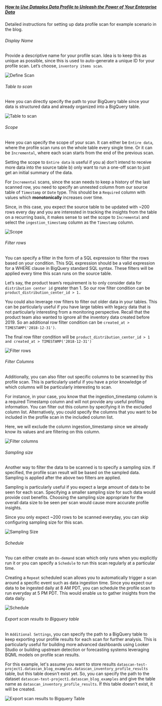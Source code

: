 ##### [How to Use Dataplex Data Profile to Unleash the Power of Your Enterprise Data](link)

Detailed instructions for setting up data profile scan for example scenario in the blog.

###### _Display Name_
Provide a descriptive name for your profile scan. Idea is to keep this as unique as possible, since this is used to auto-generate a unique ID for your profile scan. Let’s choose, `inventory items scan`. 

![Define Scan](./images/profile_scan_display_name.png "Define Scan")

###### _Table to scan_
Here you can directly specify the path to your BigQuery table since your data is structured data and already organized into a BigQuery table.

![Table to scan](./images/profile_scan_data_source.png "Table to scan")

###### _Scope_
Here you can specify the scope of your scan. It can either be  `Entire data`, where the profile scan runs on the whole table every single time. Or it can be `Incremental`, where each scan starts from the end of the previous scan. 

Setting the scope to `Entire data` is useful if you a) don’t intend to receive more data into the source table b) only want to run a one-off scan to just get an initial summary of the data. 

For `Incremental` scans, since the scan needs to keep a history of the last scanned row, you need to specify an unnested column from our source table of `Timestamp` or `Date` type. This should be a `Required` column with values which **monotonically** increases over time. 

Since, in this case, you expect the source table to be updated with ~200  rows every day and you are interested in tracking the insights from the table on a recurring basis, it makes sense to set the scope to `Incremental` and select the `ingestion_timestamp` column as the `Timestamp` column. 

![Scope](./images/profile_scan_scope.png "Scope")

###### _Filter rows_
You can specify a filter in the form of a SQL expression to filter the rows based on your condition. This SQL expression should be a valid expression for a WHERE clause in BigQuery standard SQL syntax. These filters will be applied every time this scan runs on the source table. 

Let’s say, the product team’s requirement is to only consider data for `distribution center id` greater than 1. So our row filter condition can be `product_distribution_center_id > 1.` 

You could also leverage row filters to filter out older data in your tables. This can be particularly useful if you have large tables with legacy data that is not particularly interesting from a monitoring perspective. Recall that the product team also wanted to ignore all the inventory data created before 2019. So an additional row filter condition can be `created_at > TIMESTAMP('2018-12-31')`.

The final row filter condition will be  `product_distribution_center_id > 1 and created_at > TIMESTAMP('2018-12-31')`

![Filter rows](./images/profile_scan_row_filter.png "Filter rows")

###### _Filter Columns_
Additionally, you can also filter out specific columns to be scanned by this profile scan. This is particularly useful if you have a prior knowledge of which columns will be particularly interesting to scan. 

For instance, in your case, you know that the ingestion_timestamp column is a required Timestamp column and will not provide any useful profiling information. You can filter out this column by specifying it in the excluded column list. Alternatively, you could specify the columns that you want to be included in the  profile scan in the included column list. 

Here, we will exclude the column ingestion_timestamp since we already know its values and are filtering on this column. 

![Filter columns](./images/profile_scan_column_filter.png "Filter columns")

###### _Sampling size_
Another way to filter the data to be scanned is to specify a sampling size. If specified, the profile scan result will be based on the sampled data. Sampling is applied after the above two filters are applied.

Sampling is particularly useful if you expect a large amount of data to be seen for each scan. Specifying a smaller sampling size for such data would provide cost benefits. Choosing the sampling size appropriate for the overall data size to be seen per scan would cause more accurate profile insights. 

Since you only expect ~200 rows to be scanned everyday, you can skip configuring sampling size for this scan.

![Sampling Size](./images/profile_scan_sampling_size.png "Sampling Size")

###### _Schedule_
You can either create an `On-demand` scan which only runs when you explicitly run it  or you can specify a `Schedule` to run this scan regularly at a particular time. 

Creating a `Repeat` scheduled scan allows you to automatically trigger a scan around a specific event such as data ingestion time. Since you expect our data to be ingested daily at 8 AM PDT, you can schedule the profile scan to run everyday at 5 PM PDT. This would enable us to gather insights from the data daily.

![Schedule](./images/profile_scan_schedule.png "Schedule")

###### _Export scan results to Bigquery table_

In `Additional Settings`, you can specify the path to a BigQuery table to keep exporting your profile results for each scan for further analysis. This is particularly useful for building more advanced dashboards using Looker Studio or building upstream detection or forecasting systems leveraging BQML models on profile scan results. 

For this example, let's assume you want to store results `datascan-test-project1.datascan_blog_examples.datascan_inventory_profile_results` table, but this table doesn't exist yet. So, you can specify the path to the dataset `datascan-test-project1.datascan_blog_examples` and give the table name as `datascan_inventory_profile_results`. If this table doesn't exist, it will be created. 

![Export scan results to Bigquery Table](./images/profile_scan_export_results.png "Export scan results to Bigquery Table")
